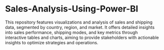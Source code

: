 # Sales-Analysis-Using-Power-BI
This repository features visualizations and analysis of sales and shipping data, segmented by country, region, and market. It offers detailed insights into sales performance, shipping modes, and key metrics through interactive tables and charts, aiming to provide stakeholders with actionable insights to optimize strategies and operations.

